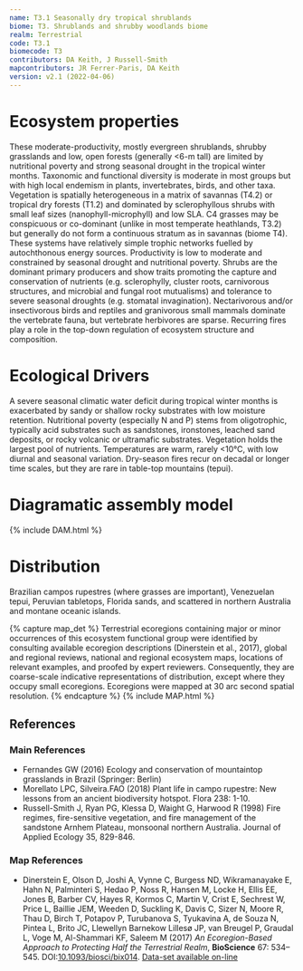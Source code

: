 ```yaml
---
name: T3.1 Seasonally dry tropical shrublands
biome: T3. Shrublands and shrubby woodlands biome
realm: Terrestrial
code: T3.1
biomecode: T3
contributors: DA Keith, J Russell-Smith
mapcontributors: JR Ferrer-Paris, DA Keith
version: v2.1 (2022-04-06)
---
```

# Ecosystem properties

These moderate-productivity, mostly evergreen shrublands, shrubby grasslands and low, open forests (generally <6-m tall) are limited by nutritional poverty and strong seasonal drought in the tropical winter months. Taxonomic and functional diversity is moderate in most groups but with high local endemism in plants, invertebrates, birds, and other taxa. Vegetation is spatially heterogeneous in a matrix of savannas (T4.2) or tropical dry forests (T1.2) and dominated by sclerophyllous shrubs with small leaf sizes (nanophyll-microphyll) and low SLA. C4 grasses may be conspicuous or co-dominant (unlike in most temperate heathlands, T3.2) but generally do not form a continuous stratum as in savannas (biome T4). These systems have relatively simple trophic networks fuelled by autochthonous energy sources. Productivity is low to moderate and constrained by seasonal drought and nutritional poverty. Shrubs are the dominant primary producers and show traits promoting the capture and conservation of nutrients (e.g. sclerophylly, cluster roots, carnivorous structures, and microbial and fungal root mutualisms) and tolerance to severe seasonal droughts (e.g. stomatal invagination). Nectarivorous and/or insectivorous birds and reptiles and granivorous small mammals dominate the vertebrate fauna, but vertebrate herbivores are sparse. Recurring fires play a role in the top-down regulation of ecosystem structure and composition.

# Ecological Drivers

A severe seasonal climatic water deficit during tropical winter months is exacerbated by sandy or shallow rocky substrates with low moisture retention. Nutritional poverty (especially N and P) stems from oligotrophic, typically acid substrates such as sandstones, ironstones, leached sand deposits, or rocky volcanic or ultramafic substrates. Vegetation holds the largest pool of nutrients. Temperatures are warm, rarely <10°C, with low diurnal and seasonal variation. Dry-season fires recur on decadal or longer time scales, but they are rare in table-top mountains (tepui).

# Diagramatic assembly model

{% include DAM.html %}

# Distribution

Brazilian campos rupestres (where grasses are important), Venezuelan tepui, Peruvian tabletops, Florida sands, and scattered in northern Australia and montane oceanic islands.

{% capture map_det %}
Terrestrial ecoregions containing major or minor occurrences of this ecosystem functional group were identified by consulting available ecoregion descriptions (Dinerstein et al., 2017), global and regional reviews, national and regional ecosystem maps, locations of relevant examples, and proofed by expert reviewers. Consequently, they are coarse-scale indicative representations of distribution, except where they occupy small ecoregions. Ecoregions were mapped at 30 arc second spatial resolution.
{% endcapture %}
{% include MAP.html %}

## References
### Main References
* Fernandes GW (2016) Ecology and conservation of mountaintop grasslands in Brazil (Springer: Berlin)
* Morellato LPC, Silveira.FAO (2018) Plant life in campo rupestre: New lessons from an ancient biodiversity hotspot. Flora 238: 1-10.
* Russell-Smith J, Ryan PG, Klessa D, Waight G, Harwood R (1998) Fire regimes, fire-sensitive vegetation, and fire management of the sandstone Arnhem Plateau, monsoonal northern Australia. Journal of Applied Ecology 35, 829-846.
### Map References
* Dinerstein E, Olson D, Joshi A, Vynne C, Burgess ND, Wikramanayake E, Hahn N, Palminteri S, Hedao P, Noss R, Hansen M, Locke H, Ellis EE, Jones B, Barber CV, Hayes R, Kormos C, Martin V, Crist E, Sechrest W, Price L, Baillie JEM, Weeden D, Suckling K, Davis C, Sizer N, Moore R, Thau D, Birch T, Potapov P, Turubanova S, Tyukavina A, de Souza N, Pintea L, Brito JC, Llewellyn Barnekow Lillesø JP, van Breugel P, Graudal L, Voge M, Al-Shammari KF, Saleem M (2017) *An Ecoregion-Based Approach to Protecting Half the Terrestrial Realm*, **BioScience** 67: 534–545. DOI:[10.1093/biosci/bix014](https://doi.org/10.1093/biosci/bix014). [Data-set available on-line](https://ecoregions2017.appspot.com/)

